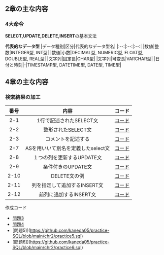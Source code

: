 ## 2章の主な内容
### 4大命令

<strong>SELECT,UPDATE,DELETE,INSERT</strong>の基本文法


<strong>代表的なデータ型</strong>
|データ種別|区分|代表的なデータ型名|
|:--:|:--:|:--:|
|数値|整数|INTEGER型, INT型|
|数値|小数|DECIMAL型, NUMERIC型, FLOAT型, DOUBLE型, REAL型|
|文字列|固定長|CHAR型|
|文字列|可変長|VARCHAR型|
|日付と時刻|-|TIMESTAMP型, DATETIME型, DATE型, TIME型|


## 4章の主な内容
### 検索結果の加工
|番号|内容|コード|
|:--:|:--:|:--:|
|2-1|1行で記述されたSELECT文|[コード](https://github.com/kaneda05/practice-SQL/blob/main/chr2/contents2-1.sql)|
|2-2|整形されたSELECT文|[コード](https://github.com/kaneda05/practice-SQL/blob/main/chr2/contents2-2.sql)|
|2-3|コメントを記述する|[コード](https://github.com/kaneda05/practice-SQL/blob/main/chr2/contents2-3.sql)|
|2-7|ASを用いいて別名を定義したselect文|[コード](https://github.com/kaneda05/practice-SQL/blob/main/chr2/contents2-7.sql)|
|2-8|１つの列を更新するUPDATE文|[コード](https://github.com/kaneda05/practice-SQL/blob/main/chr2/contents2-8.sql)|
|2-9|条件付きのUPDATE文|[コード](https://github.com/kaneda05/practice-SQL/blob/main/chr2/contents2-9.sql)|
|2-10|DELETE文の例|[コード](https://github.com/kaneda05/practice-SQL/blob/main/chr2/contents2-10.sql)|
|2-11|列を指定して追加するINSERT文|[コード](https://github.com/kaneda05/practice-SQL/blob/main/chr2/contents2-11.sql)|
|2-12|前列に追加するINSERT文|[コード](https://github.com/kaneda05/practice-SQL/blob/main/chr2/contents2-12.sql)|




作成コード
- [問題3](https://github.com/kaneda05/practice-SQL/blob/main/chr2/practice3.sql)
- [問題4](https://github.com/kaneda05/practice-SQL/blob/main/chr2/practice4.sql)
- [問題5]](https://github.com/kaneda05/practice-SQL/blob/main/chr2/practice5.sql)
- [問題6]](https://github.com/kaneda05/practice-SQL/blob/main/chr2/practice6.sql)